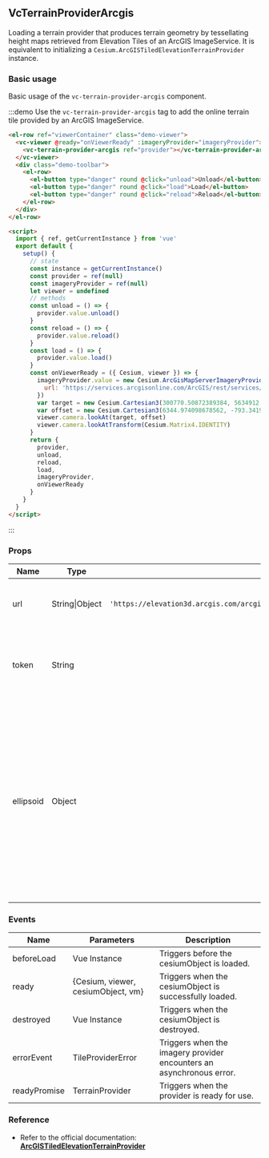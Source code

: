 <!--
 * @Author: zouyaoji@https://github.com/zouyaoji
 * @Date: 2021-04-29 16:12:05
 * @LastEditTime: 2022-01-15 09:51:44
 * @LastEditors: zouyaoji
 * @Description:
 * @FilePath: \vue-cesium@next\website\docs\en-US\providers\vc-terrain-provider-arcgis.md
-->

## VcTerrainProviderArcgis

Loading a terrain provider that produces terrain geometry by tessellating height maps retrieved from Elevation Tiles of an ArcGIS ImageService. It is equivalent to initializing a `Cesium.ArcGISTiledElevationTerrainProvider` instance.

### Basic usage

Basic usage of the `vc-terrain-provider-arcgis` component.

:::demo Use the `vc-terrain-provider-arcgis` tag to add the online terrain tile provided by an ArcGIS ImageService.

```html
<el-row ref="viewerContainer" class="demo-viewer">
  <vc-viewer @ready="onViewerReady" :imageryProvider="imageryProvider">
    <vc-terrain-provider-arcgis ref="provider"></vc-terrain-provider-arcgis>
  </vc-viewer>
  <div class="demo-toolbar">
    <el-row>
      <el-button type="danger" round @click="unload">Unload</el-button>
      <el-button type="danger" round @click="load">Load</el-button>
      <el-button type="danger" round @click="reload">Reload</el-button>
    </el-row>
  </div>
</el-row>

<script>
  import { ref, getCurrentInstance } from 'vue'
  export default {
    setup() {
      // state
      const instance = getCurrentInstance()
      const provider = ref(null)
      const imageryProvider = ref(null)
      let viewer = undefined
      // methods
      const unload = () => {
        provider.value.unload()
      }
      const reload = () => {
        provider.value.reload()
      }
      const load = () => {
        provider.value.load()
      }
      const onViewerReady = ({ Cesium, viewer }) => {
        imageryProvider.value = new Cesium.ArcGisMapServerImageryProvider({
          url: 'https://services.arcgisonline.com/ArcGIS/rest/services/World_Imagery/MapServer'
        })
        var target = new Cesium.Cartesian3(300770.50872389384, 5634912.131394585, 2978152.2865545116)
        var offset = new Cesium.Cartesian3(6344.974098678562, -793.3419798081741, 2499.9508860763162)
        viewer.camera.lookAt(target, offset)
        viewer.camera.lookAtTransform(Cesium.Matrix4.IDENTITY)
      }
      return {
        provider,
        unload,
        reload,
        load,
        imageryProvider,
        onViewerReady
      }
    }
  }
</script>
```

:::

### Props

<!-- prettier-ignore -->
| Name | Type | Default | Description |
| ---- | ---- | ------- | ----------- |
| url | String\|Object | `'https://elevation3d.arcgis.com/arcgis/rest/services/WorldElevation3D/Terrain3D/ImageServer'` | `required` The URL of the ArcGIS ImageServer service. |
| token | String | | `optional` The authorization token to use to connect to the service. |
| ellipsoid | Object | | `optional` The ellipsoid. If the tilingScheme is specified, this parameter is ignored and the tiling scheme's ellipsoid is used instead. If neither parameter is specified, the WGS84 ellipsoid is used.|

### Events

| Name         | Parameters                         | Description                                                          |
| ------------ | ---------------------------------- | -------------------------------------------------------------------- |
| beforeLoad   | Vue Instance                       | Triggers before the cesiumObject is loaded.                          |
| ready        | {Cesium, viewer, cesiumObject, vm} | Triggers when the cesiumObject is successfully loaded.               |
| destroyed    | Vue Instance                       | Triggers when the cesiumObject is destroyed.                         |
| errorEvent   | TileProviderError                  | Triggers when the imagery provider encounters an asynchronous error. |
| readyPromise | TerrainProvider                    | Triggers when the provider is ready for use.                         |

### Reference

- Refer to the official documentation: **[ArcGISTiledElevationTerrainProvider](https://cesium.com/docs/cesiumjs-ref-doc/ArcGISTiledElevationTerrainProvider.html)**

